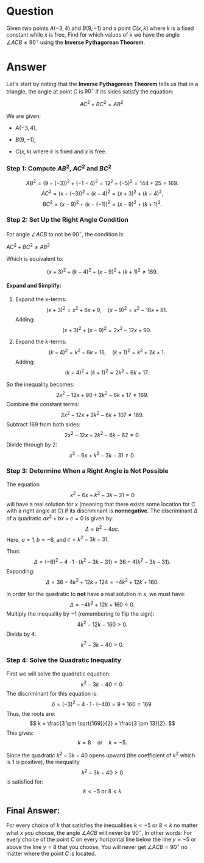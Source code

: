 # Question
Given two points $A(-3,4)$ and $B(9,-1)$ and a point $C(x,k)$ where $k$ is a fixed constant while $x$ is free, Find for which values of k we have the angle $\angle ACB ≠ 90^\circ$ using the <b>Inverse Pythagorean Theorem</b>.

# Answer

Let's start by noting that the <b>Inverse Pythagorean Theorem</b> tells us that in a triangle, the angle at point $C$ is $90^\circ$ if its sides satisfy the equation:

$$ AC^2 + BC^2 = AB^2. $$

We are given:

-   $A(-3, 4)$,
    
-   $B(9, -1)$,
    
-   $C(x, k)$ where $k$ is fixed and $x$ is free.
    

### Step 1: Compute $AB^2$, $AC^2$ and $BC^2$

$$AB^2 = (9-(-3))^2+(-1-4)^2=12^2 + (-5)^2 = 144 + 25 = 169. $$ $$ AC^2 = (x-(-3))^2+(k-4)^2=(x + 3)^2 + (k - 4)^2, $$ $$ BC^2 = (x-9)^2+(k-(-1))^2 = (x - 9)^2 + (k + 1)^2.  $$

### Step 2: Set Up the Right Angle Condition

For angle $\angle ACB$ to not be $90^\circ$, the condition is: 

$AC^2+BC^2\neq AB^2$

Which is equivalent to:

$$ (x+3)^2 + (k-4)^2 + (x-9)^2 + (k+1)^2 \neq 169. $$

#### Expand and Simplify:

1.  Expand the $x$-terms: $$ (x+3)^2 = x^2 + 6x + 9, \quad (x-9)^2 = x^2 - 18x + 81. $$ Adding: $$ (x+3)^2 + (x-9)^2 = 2x^2 - 12x + 90. $$
    
2.  Expand the $k$-terms: $$ (k-4)^2 = k^2 - 8k + 16, \quad (k+1)^2 = k^2 + 2k + 1. $$ Adding: $$ (k-4)^2 + (k+1)^2 = 2k^2 - 6k + 17. $$
    

So the inequality becomes: $$ 2x^2 - 12x + 90 + 2k^2 - 6k + 17 \neq 169. $$ Combine the constant terms: $$ 2x^2 - 12x + 2k^2 - 6k + 107 \neq 169. $$ Subtract 169 from both sides: $$ 2x^2 - 12x + 2k^2 - 6k - 62 \neq 0. $$ Divide through by 2: $$ x^2 - 6x + k^2 - 3k - 31 \neq 0. $$

### Step 3: Determine When a Right Angle is Not Possible

The equation $$ x^2 - 6x + k^2 - 3k - 31 = 0 $$ will have a real solution for $x$ (meaning that there exists some location for $C$ with a right angle at $C$) if its discriminant is <b>nonnegative</b>. The discriminant $\Delta$ of a quadratic $ax^2 + bx + c = 0$ is given by: $$ \Delta = b^2 - 4ac. $$ Here, $a = 1, b = -6$, and $c = k^2 - 3k - 31$.

 Thus: $$ \Delta = (-6)^2 - 4 \cdot 1 \cdot (k^2 - 3k - 31) = 36 - 4(k^2 - 3k - 31). $$ Expanding: $$ \Delta = 36 - 4k^2 + 12k + 124 = -4k^2 + 12k + 160. $$

In order for the quadratic to <b>not</b> have a real solution in $x$, we must have: $$ \Delta=-4k^2 + 12k + 160 < 0. $$ Multiply the inequality by $-1$ (remembering to flip the sign): $$ 4k^2 - 12k - 160 > 0. $$ Divide by 4: $$ k^2 - 3k - 40 > 0. $$

### Step 4: Solve the Quadratic Inequality

First we will solve the quadratic equation: $$ k^2 - 3k - 40 = 0. $$ The discriminant for this equation is: $$ \delta = (-3)^2 - 4 \cdot 1 \cdot (-40) = 9 + 160 = 169. $$ Thus, the roots are: $$ k = \frac{3 \pm \sqrt{169}}{2} = \frac{3 \pm 13}{2}. $$ This gives: $$ k = 8 \quad \text{or} \quad k = -5. $$

Since the quadratic $k^2 - 3k - 40$ opens upward (the coefficient of $k^2$ which is $1$ is positive), the inequality $$ k^2 - 3k - 40 > 0 $$ is satisfied for: $$ k < -5 \text{ or } 8<k$$

## Final Answer: 

For every choice of $k$ that satisfies the inequalities $k<-5\text{ or }8<k$ no matter what $x$ you choose, the angle $\angle ACB$ will never be $90^\circ$, In other words: For every choice of the point $C$ on every horizontal line below the line $y=-5$ or above the line $y=8$ that you choose, You will never get $\angle ACB=90^\circ$ no matter where the point $C$ is located.
<!--stackedit_data:
eyJoaXN0b3J5IjpbMTAzOTY2NDU2NF19
-->